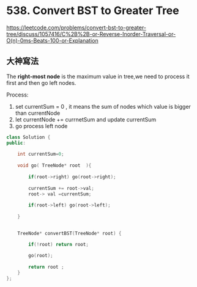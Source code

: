 # 538. Convert BST to Greater Tree

https://leetcode.com/problems/convert-bst-to-greater-tree/discuss/1057416/C%2B%2B-or-Reverse-Inorder-Traversal-or-O(n)-0ms-Beats-100-or-Explanation

## 大神寫法

The **right-most node** is the maximum value in tree,we need to process it first and then go left nodes.

Process:

1. set currentSum = 0 , it means the sum of nodes which value is bigger than currentNode
2. let currentNode += currnetSum and update currentSum
3. go process left node

```c++
class Solution {
public:
    
    int currentSum=0;
    
    void go( TreeNode* root  ){
                
        if(root->right) go(root->right);
        
        currentSum += root->val;
        root-> val =currentSum;        
        
        if(root->left) go(root->left);  
        
    }

    
    TreeNode* convertBST(TreeNode* root) {

        if(!root) return root;
        
        go(root);
        
        return root ;
    }
};
```

